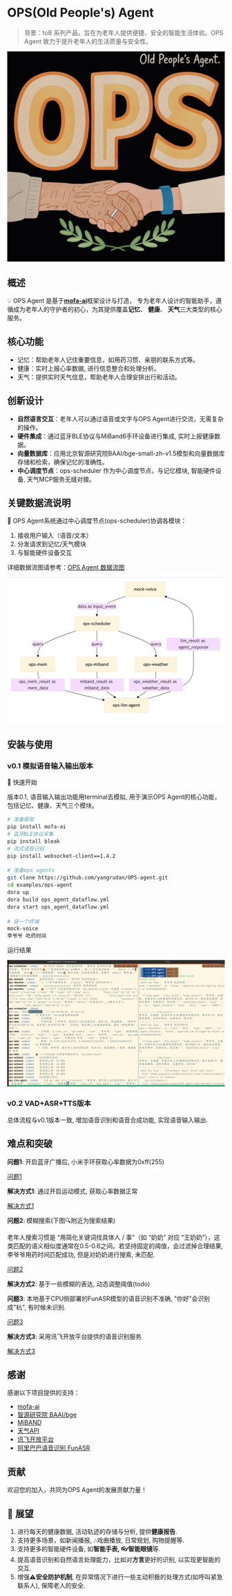 # OPS(Old People's) Agent

> 背景：toB 系列产品，旨在为老年人提供便捷、安全的智能生活体验。OPS Agent 致力于提升老年人的生活质量与安全性。
>
![logo](./docs/ops-logo.jpg)

## 概述

💡 OPS Agent 是基于[**mofa-ai**](https://github.com/mofa-org/mofa)框架设计与打造， 专为老年人设计的智能助手，遵循成为老年人的守护者的初心，为其提供覆盖**记忆**、 **健康**、 **天气**三大类型的核心服务。

## 核心功能

- 记忆：帮助老年人记住重要信息，如用药习惯、亲朋的联系方式等。
- 健康：实时上报心率数据, 进行信息整合和处理分析。
- 天气：提供实时天气信息，帮助老年人合理安排出行和活动。

## 创新设计

- **自然语言交互**：老年人可以通过语音或文字与OPS Agent进行交流，无需复杂的操作。
- **硬件集成**：通过蓝牙BLE协议与MiBand6手环设备进行集成, 实时上报健康数据。
- **向量数据库**：应用北京智源研究院BAAI/bge-small-zh-v1.5模型和向量数据库存储和检索，确保记忆的准确性。
- **中心调度节点**：ops-scheduler 作为中心调度节点，与记忆模块, 智能硬件设备, 天气MCP服务无缝对接。

## 关键数据流说明

🌳 OPS Agent系统通过中心调度节点(ops-scheduler)协调各模块：

1. 接收用户输入（语音/文本）
2. 分发请求到记忆/天气模块
3. 与智能硬件设备交互

详细数据流图请参考：[OPS Agent 数据流图](./examples/ops-agent/ops_agent_dataflow-graph.html)

![OPS Agent 数据流图](./docs/dataflow.png)

## 安装与使用

### v0.1 模拟语音输入输出版本

🚀 快速开始

版本0.1, 语音输入输出功能用terminal去模拟,  用于演示OPS Agent的核心功能，包括记忆、健康、天气三个模块。

```bash
# 准备框架
pip install mofa-ai
# 蓝牙BLE协议采集
pip install bleak
# 流式语音识别
pip install websocket-client==1.4.2

# 准备ops agents
git clone https://github.com/yangrudan/OPS-agent.git
cd examples/ops-agent
dora up
dora build ops_agent_dataflow.yml
dora start ops_agent_dataflow.yml

# 另一个终端
mock-voice
李爷爷 吃药时间
```

运行结果

![运行结果](./docs/mock-voice-v0.1.png)

### v0.2 VAD+ASR+TTS版本

总体流程与v0.1版本一致, 增加语音识别和语音合成功能, 实现语音输入输出.

## 难点和突破

**问题1**: 开启蓝牙广播后, 小米手环获取心率数据为0xff(255)

[问题1](./docs/challenge/Q1.JPG)

**解决方式1**: 通过开启运动模式, 获取心率数据正常

[解决方式1](./docs/challenge/A1.png)

**问题2**: 模糊搜索(下图🔍附近为搜索结果)

老年人搜索习惯是 “用简化关键词找具体人 / 事”（如 “奶奶” 对应 “王奶奶”），这类匹配的语义相似度通常在0.5-0.6之间。若坚持固定的阈值，会过滤掉合理结果, 李爷爷用药时间匹配成功, 但是对奶奶进行搜索, 未匹配.

[问题2](./docs/challenge/Q2.png)

**解决方式2**: 基于一些模糊的表达, 动态调整阈值(todo)

**问题3**: 本地基于CPU侧部署的FunASR模型的语音识别不准确, "你好"会识别成"杭", 有时候未识别.

[问题3](./docs/challenge/Q3.png)

**解决方式3**: 采用讯飞开放平台提供的语音识别服务

[解决方式3](./docs/challenge/A3.png)

## 感谢

感谢以下项目提供的支持：

- [mofa-ai](https://github.com/mofa-org/mofa)
- [智源研究院 BAAI/bge](https://huggingface.co/BAAI/bge-small-zh)
- [MiBAND](https://github.com/mengxin239/miband4-heartrate)
- [天气API](https://www.apispace.com/)
- [讯飞开放平台](https://console.xfyun.cn/services/new_rta)
- [阿里巴巴语音识别 FunASR](https://pypi.org/project/funasr/)

## 贡献

欢迎您的加入，共同为OPS Agent的发展贡献力量！

## 👋 展望

1. 进行每天的健康数据, 活动轨迹的存储与分析, 提供**健康报告**.
2. 支持更多场景，如新闻播报, 🎶戏曲播放, 日常规划, 购物提醒等.
3. 支持更多的智能硬件设备, 如**智能手表, 👓智能眼镜**等.
4. 提高语音识别和自然语言处理能力，比如对**方言**更好的识别, 以实现更智能的交互.
5. 增强⚠️**安全防护机制**, 在异常情况下进行一些主动积极的处理方式(如呼叫紧急联系人), 保障老人的安全.
